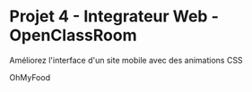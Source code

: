 # Projet 4 - Integrateur Web - OpenClassRoom

Améliorez l'interface d'un site mobile avec des animations CSS

OhMyFood
